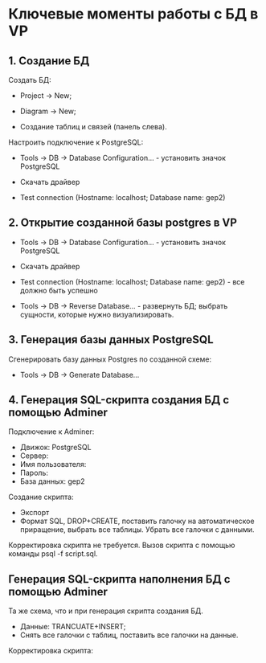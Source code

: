 # Ключевые моменты работы с БД в VP

## 1. Создание БД

Создать БД:

- Project → New;

- Diagram → New;

- Создание таблиц и связей (панель слева).



Настроить подключение к PostgreSQL:

- Tools → DB → Database Configuration... - установить значок PostgreSQL

- Скачать драйвер

- Test connection (Hostname: localhost; Database name: gep2)

## 2. Открытие созданной базы postgres в VP

- Tools → DB → Database Configuration... - установить значок PostgreSQL

- Скачать драйвер

- Test connection (Hostname: localhost; Database name: gep2) - все должно быть успешно

- Tools → DB → Reverse Database… - развернуть БД; выбрать сущности, которые нужно визуализировать.

## 3. Генерация базы данных PostgreSQL

Сгенерировать базу данных Postgres по созданной схеме:
- Tools → DB → Generate Database…

## 4. Генерация SQL-скрипта создания БД с помощью Adminer

Подключение к Adminer:
- Движок: PostgreSQL
- Сервер:
- Имя пользователя:
- Пароль: 
- База данных: gep2

Создание скрипта:
- Экспорт
- Формат SQL, DROP+CREATE, поставить галочку на автоматическое приращение, выбрать все таблицы. Убрать все галочки с данными.

Корректировка скрипта не требуется. Вызов скрипта с помощью команды psql -f script.sql.

## Генерация SQL-скрипта наполнения БД с помощью Adminer

Та же схема, что и при генерация скрипта создания БД.

- Данные: TRANCUATE+INSERT;
- Снять все галочки с таблиц, поставить все галочки на данные.

Корректировка скрипта: